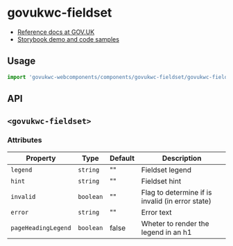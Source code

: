 # govukwc-fieldset

- [Reference docs at GOV.UK](https://design-system.service.gov.uk/components/fieldset/)
- [Storybook demo and code samples](http://tgreyuk.github.io/govuk-webcomponents/storybook/?path=/story/fieldset/)

## Usage

```javascript
import 'govukwc-webcomponents/components/govukwc-fieldset/govukwc-fieldset';
```

## API

## `<govukwc-fieldset>`

### Attributes

| Property  |  Type     | Default | Description |
|-----------|-----------|---------|-------------|
| `legend`|`string`|""|Fieldset legend
| `hint`|`string`|""|Fieldset hint
| `invalid`|`boolean`|""|Flag to determine if is invalid (in error state)
| `error`|`string`|""|Error text
| `pageHeadingLegend`|`boolean`|false|Wheter to render the legend in an h1| 

